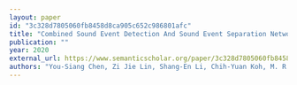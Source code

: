 ```yaml
---
layout: paper
id: "3c328d7805060fb8458d8ca905c652c986801afc"
title: "Combined Sound Event Detection And Sound Event Separation Networks For Dcase 2020 Task 4 Technical Report"
publication: ""
year: 2020
external_url: https://www.semanticscholar.org/paper/3c328d7805060fb8458d8ca905c652c986801afc
authors: "You-Siang Chen, Zi Jie Lin, Shang-En Li, Chih-Yuan Koh, M. R. Bai, Jen-Tzung Chien, Yi-Wen Liu"
---
```

